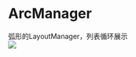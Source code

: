 # ArcManager
弧形的LayoutManager，列表循环展示<br/>
![](https://github.com/kingpei999/ArcManager/blob/master/untitled.gif)
